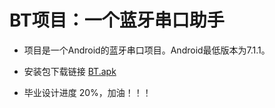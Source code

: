 # BT项目：一个蓝牙串口助手

- 项目是一个Android的蓝牙串口项目。Android最低版本为7.1.1。

- 安装包下载链接 [BT.apk](https://github.com/nepleo/BT/blob/master/app/release/app-release.apk)

-  毕业设计进度 20%，加油！！！